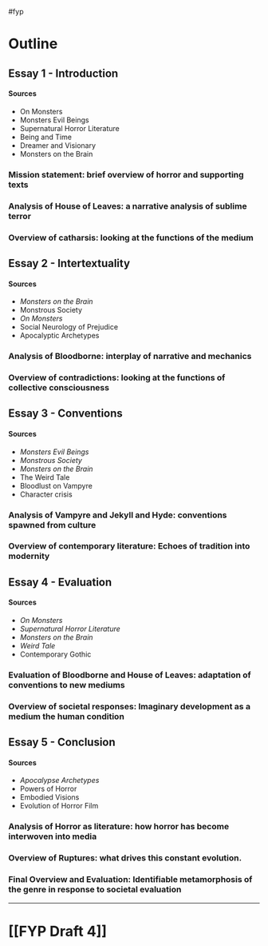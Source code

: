 #fyp 

# Outline
## Essay 1 - Introduction
#### Sources
- On Monsters
- Monsters Evil Beings
- Supernatural Horror Literature
- Being and Time
- Dreamer and Visionary
- Monsters on the Brain
### Mission statement: brief overview of horror and supporting texts
### Analysis of House of Leaves: a narrative analysis of sublime terror
### Overview of catharsis: looking at the functions of the medium
## Essay 2 - Intertextuality
#### Sources
- *Monsters on the Brain*
- Monstrous Society
- *On Monsters*
- Social Neurology of Prejudice
- Apocalyptic Archetypes
### Analysis of Bloodborne: interplay of narrative and mechanics
### Overview of contradictions: looking at the functions of collective consciousness 
## Essay 3 - Conventions
#### Sources
- *Monsters Evil Beings*
- *Monstrous Society*
- *Monsters on the Brain*
- The Weird Tale 
- Bloodlust on Vampyre
- Character crisis
### Analysis of Vampyre and Jekyll and Hyde: conventions spawned from culture
### Overview of contemporary literature: Echoes of tradition into modernity
## Essay 4 - Evaluation
#### Sources
- *On Monsters*
- *Supernatural Horror Literature*
- *Monsters on the Brain*
- *Weird Tale*
- Contemporary Gothic
### Evaluation of Bloodborne and House of Leaves: adaptation of conventions to new mediums
### Overview of societal responses: Imaginary development as a medium the human condition
## Essay 5 - Conclusion
#### Sources
- *Apocalypse Archetypes*
- Powers of Horror
- Embodied Visions
- Evolution of Horror Film
### Analysis of Horror as literature: how horror has become interwoven into media
### Overview of Ruptures: what drives this constant evolution.
### Final Overview and Evaluation: Identifiable metamorphosis of the genre in response to societal evaluation

- - - - - 
# [[FYP Draft 4]] 

